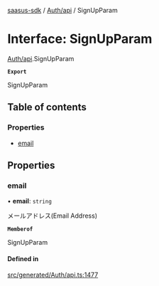 [saasus-sdk](../README.md) / [Auth/api](../modules/Auth_api.md) / SignUpParam

# Interface: SignUpParam

[Auth/api](../modules/Auth_api.md).SignUpParam

**`Export`**

SignUpParam

## Table of contents

### Properties

- [email](Auth_api.SignUpParam.md#email)

## Properties

### email

• **email**: `string`

メールアドレス(Email Address)

**`Memberof`**

SignUpParam

#### Defined in

[src/generated/Auth/api.ts:1477](https://github.com/saasus-platform/saasus-sdk-javascript/blob/55abc15/src/generated/Auth/api.ts#L1477)
